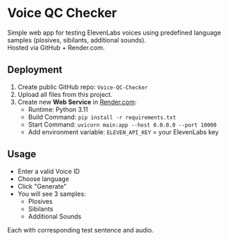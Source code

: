 
# Voice QC Checker

Simple web app for testing ElevenLabs voices using predefined language samples (plosives, sibilants, additional sounds).  
Hosted via GitHub + Render.com.

## Deployment

1. Create public GitHub repo: `Voice-QC-Checker`
2. Upload all files from this project.
3. Create new **Web Service** in [Render.com](https://render.com):
   - Runtime: Python 3.11
   - Build Command: `pip install -r requirements.txt`
   - Start Command: `uvicorn main:app --host 0.0.0.0 --port 10000`
   - Add environment variable: `ELEVEN_API_KEY` = your ElevenLabs key

## Usage

- Enter a valid Voice ID
- Choose language
- Click "Generate"
- You will see 3 samples:
  - Plosives
  - Sibilants
  - Additional Sounds

Each with corresponding test sentence and audio.
